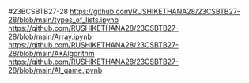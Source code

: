 #23BCSBTB27-28
https://github.com/RUSHIKETHANA28/23CSBTB27-28/blob/main/types_of_lists.ipynb
https://github.com/RUSHIKETHANA28/23CSBTB27-28/blob/main/Array.ipynb
https://github.com/RUSHIKETHANA28/23CSBTB27-28/blob/main/A*Algorithm
https://github.com/RUSHIKETHANA28/23CSBTB27-28/blob/main/AI_game.ipynb
